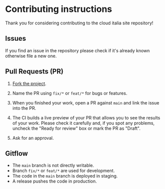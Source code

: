 # Contributing instructions
Thank you for considering contributing to the cloud italia site repository! 

## Issues
If you find an issue in the repository please check if it's already known otherwise file a new one.

## Pull Requests (PR)

1. [Fork the project](https://help.github.com/articles/creating-a-pull-request-from-a-fork/).

2. Name the PR using `fix/*` or `feat/*` for bugs or features.

3. When you finished your work, open a PR against `main` and link the issue into the PR.

4. The CI builds a live preview of your PR that allows you to see the results of your work. Please check it carefully and,
   if you spot any problems, uncheck the "Ready for review" box or mark the PR as "Draft".
   
5. Ask for an approval.

## Gitflow
- The `main` branch is not directly writable.
- Branch `fix/*` or `feat/*` are used for development.
- The code in the `main` branch is deployed in staging.
- A release pushes the code in production.
